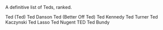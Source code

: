 A definitive list of Teds, ranked.

Ted (Ted)
Ted Danson
Ted (Better Off Ted)
Ted Kennedy
Ted Turner
Ted Kaczynski
Ted Lasso
Ted Nugent
TED
Ted Bundy
